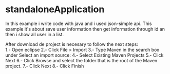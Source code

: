 # standaloneApplication
In this example i write code with java and i used json-simple api. This example it's about save user information then get information through id an then i show all user in a list.

After download de project is necesary to follow the next steps:										
    1.- Open eclipse
    2.- Click File > Import
    3.- Type Maven in the search box under Select an import source:
    4.- Select Existing Maven Projects
    5.- Click Next
    6.- Click Browse and select the folder that is the root of the Maven project.
    7.- Click Next
    8.- Click Finish

